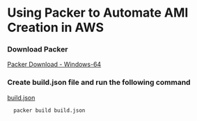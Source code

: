 # Using Packer to Automate AMI Creation in AWS

### Download Packer
[Packer Download - Windows-64](https://releases.hashicorp.com/packer/1.3.2/packer_1.3.2_windows_amd64.zip)

### Create build.json file and run the following command
[build.json](https://raw.githubusercontent.com/javahometech/packer/master/build.json)
```
  packer build build.json
```
